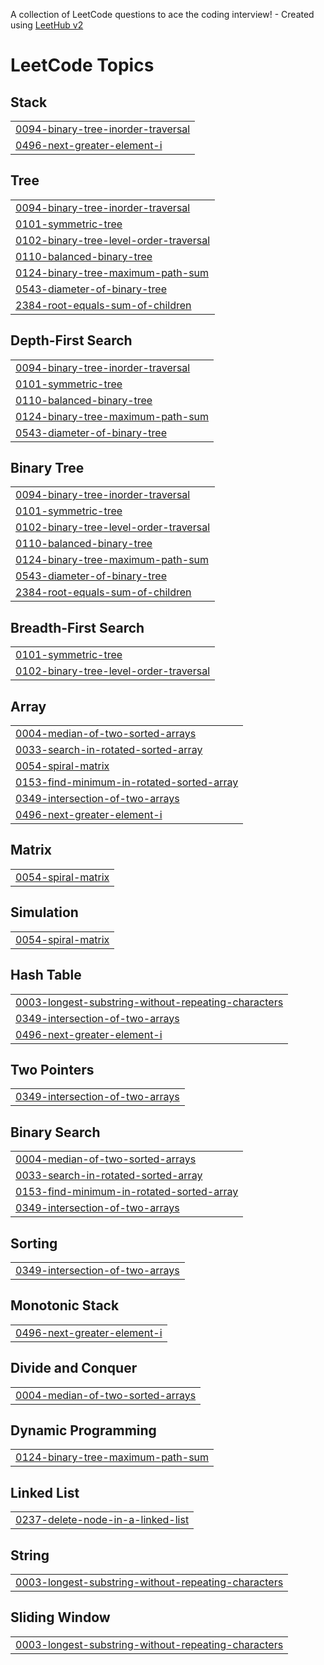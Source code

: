 A collection of LeetCode questions to ace the coding interview! - Created using [LeetHub v2](https://github.com/arunbhardwaj/LeetHub-2.0)
<!---LeetCode Topics Start-->
# LeetCode Topics
## Stack
|  |
| ------- |
| [0094-binary-tree-inorder-traversal](https://github.com/tinku06071999/leetcode-solutions/tree/master/0094-binary-tree-inorder-traversal) |
| [0496-next-greater-element-i](https://github.com/tinku06071999/leetcode-solutions/tree/master/0496-next-greater-element-i) |
## Tree
|  |
| ------- |
| [0094-binary-tree-inorder-traversal](https://github.com/tinku06071999/leetcode-solutions/tree/master/0094-binary-tree-inorder-traversal) |
| [0101-symmetric-tree](https://github.com/tinku06071999/leetcode-solutions/tree/master/0101-symmetric-tree) |
| [0102-binary-tree-level-order-traversal](https://github.com/tinku06071999/leetcode-solutions/tree/master/0102-binary-tree-level-order-traversal) |
| [0110-balanced-binary-tree](https://github.com/tinku06071999/leetcode-solutions/tree/master/0110-balanced-binary-tree) |
| [0124-binary-tree-maximum-path-sum](https://github.com/tinku06071999/leetcode-solutions/tree/master/0124-binary-tree-maximum-path-sum) |
| [0543-diameter-of-binary-tree](https://github.com/tinku06071999/leetcode-solutions/tree/master/0543-diameter-of-binary-tree) |
| [2384-root-equals-sum-of-children](https://github.com/tinku06071999/leetcode-solutions/tree/master/2384-root-equals-sum-of-children) |
## Depth-First Search
|  |
| ------- |
| [0094-binary-tree-inorder-traversal](https://github.com/tinku06071999/leetcode-solutions/tree/master/0094-binary-tree-inorder-traversal) |
| [0101-symmetric-tree](https://github.com/tinku06071999/leetcode-solutions/tree/master/0101-symmetric-tree) |
| [0110-balanced-binary-tree](https://github.com/tinku06071999/leetcode-solutions/tree/master/0110-balanced-binary-tree) |
| [0124-binary-tree-maximum-path-sum](https://github.com/tinku06071999/leetcode-solutions/tree/master/0124-binary-tree-maximum-path-sum) |
| [0543-diameter-of-binary-tree](https://github.com/tinku06071999/leetcode-solutions/tree/master/0543-diameter-of-binary-tree) |
## Binary Tree
|  |
| ------- |
| [0094-binary-tree-inorder-traversal](https://github.com/tinku06071999/leetcode-solutions/tree/master/0094-binary-tree-inorder-traversal) |
| [0101-symmetric-tree](https://github.com/tinku06071999/leetcode-solutions/tree/master/0101-symmetric-tree) |
| [0102-binary-tree-level-order-traversal](https://github.com/tinku06071999/leetcode-solutions/tree/master/0102-binary-tree-level-order-traversal) |
| [0110-balanced-binary-tree](https://github.com/tinku06071999/leetcode-solutions/tree/master/0110-balanced-binary-tree) |
| [0124-binary-tree-maximum-path-sum](https://github.com/tinku06071999/leetcode-solutions/tree/master/0124-binary-tree-maximum-path-sum) |
| [0543-diameter-of-binary-tree](https://github.com/tinku06071999/leetcode-solutions/tree/master/0543-diameter-of-binary-tree) |
| [2384-root-equals-sum-of-children](https://github.com/tinku06071999/leetcode-solutions/tree/master/2384-root-equals-sum-of-children) |
## Breadth-First Search
|  |
| ------- |
| [0101-symmetric-tree](https://github.com/tinku06071999/leetcode-solutions/tree/master/0101-symmetric-tree) |
| [0102-binary-tree-level-order-traversal](https://github.com/tinku06071999/leetcode-solutions/tree/master/0102-binary-tree-level-order-traversal) |
## Array
|  |
| ------- |
| [0004-median-of-two-sorted-arrays](https://github.com/tinku06071999/leetcode-solutions/tree/master/0004-median-of-two-sorted-arrays) |
| [0033-search-in-rotated-sorted-array](https://github.com/tinku06071999/leetcode-solutions/tree/master/0033-search-in-rotated-sorted-array) |
| [0054-spiral-matrix](https://github.com/tinku06071999/leetcode-solutions/tree/master/0054-spiral-matrix) |
| [0153-find-minimum-in-rotated-sorted-array](https://github.com/tinku06071999/leetcode-solutions/tree/master/0153-find-minimum-in-rotated-sorted-array) |
| [0349-intersection-of-two-arrays](https://github.com/tinku06071999/leetcode-solutions/tree/master/0349-intersection-of-two-arrays) |
| [0496-next-greater-element-i](https://github.com/tinku06071999/leetcode-solutions/tree/master/0496-next-greater-element-i) |
## Matrix
|  |
| ------- |
| [0054-spiral-matrix](https://github.com/tinku06071999/leetcode-solutions/tree/master/0054-spiral-matrix) |
## Simulation
|  |
| ------- |
| [0054-spiral-matrix](https://github.com/tinku06071999/leetcode-solutions/tree/master/0054-spiral-matrix) |
## Hash Table
|  |
| ------- |
| [0003-longest-substring-without-repeating-characters](https://github.com/tinku06071999/leetcode-solutions/tree/master/0003-longest-substring-without-repeating-characters) |
| [0349-intersection-of-two-arrays](https://github.com/tinku06071999/leetcode-solutions/tree/master/0349-intersection-of-two-arrays) |
| [0496-next-greater-element-i](https://github.com/tinku06071999/leetcode-solutions/tree/master/0496-next-greater-element-i) |
## Two Pointers
|  |
| ------- |
| [0349-intersection-of-two-arrays](https://github.com/tinku06071999/leetcode-solutions/tree/master/0349-intersection-of-two-arrays) |
## Binary Search
|  |
| ------- |
| [0004-median-of-two-sorted-arrays](https://github.com/tinku06071999/leetcode-solutions/tree/master/0004-median-of-two-sorted-arrays) |
| [0033-search-in-rotated-sorted-array](https://github.com/tinku06071999/leetcode-solutions/tree/master/0033-search-in-rotated-sorted-array) |
| [0153-find-minimum-in-rotated-sorted-array](https://github.com/tinku06071999/leetcode-solutions/tree/master/0153-find-minimum-in-rotated-sorted-array) |
| [0349-intersection-of-two-arrays](https://github.com/tinku06071999/leetcode-solutions/tree/master/0349-intersection-of-two-arrays) |
## Sorting
|  |
| ------- |
| [0349-intersection-of-two-arrays](https://github.com/tinku06071999/leetcode-solutions/tree/master/0349-intersection-of-two-arrays) |
## Monotonic Stack
|  |
| ------- |
| [0496-next-greater-element-i](https://github.com/tinku06071999/leetcode-solutions/tree/master/0496-next-greater-element-i) |
## Divide and Conquer
|  |
| ------- |
| [0004-median-of-two-sorted-arrays](https://github.com/tinku06071999/leetcode-solutions/tree/master/0004-median-of-two-sorted-arrays) |
## Dynamic Programming
|  |
| ------- |
| [0124-binary-tree-maximum-path-sum](https://github.com/tinku06071999/leetcode-solutions/tree/master/0124-binary-tree-maximum-path-sum) |
## Linked List
|  |
| ------- |
| [0237-delete-node-in-a-linked-list](https://github.com/tinku06071999/leetcode-solutions/tree/master/0237-delete-node-in-a-linked-list) |
## String
|  |
| ------- |
| [0003-longest-substring-without-repeating-characters](https://github.com/tinku06071999/leetcode-solutions/tree/master/0003-longest-substring-without-repeating-characters) |
## Sliding Window
|  |
| ------- |
| [0003-longest-substring-without-repeating-characters](https://github.com/tinku06071999/leetcode-solutions/tree/master/0003-longest-substring-without-repeating-characters) |
<!---LeetCode Topics End-->